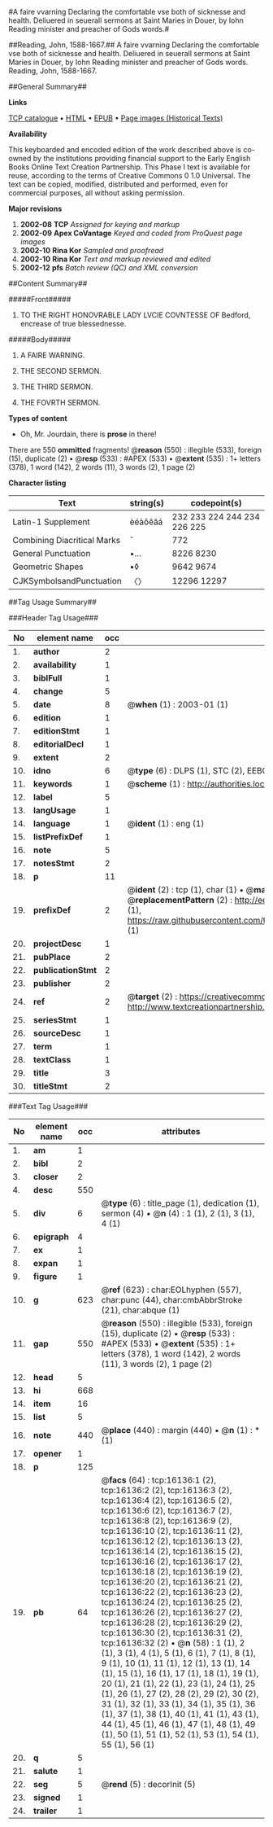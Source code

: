 #A faire vvarning Declaring the comfortable vse both of sicknesse and health. Deliuered in seuerall sermons at Saint Maries in Douer, by Iohn Reading minister and preacher of Gods words.#

##Reading, John, 1588-1667.##
A faire vvarning Declaring the comfortable vse both of sicknesse and health. Deliuered in seuerall sermons at Saint Maries in Douer, by Iohn Reading minister and preacher of Gods words.
Reading, John, 1588-1667.

##General Summary##

**Links**

[TCP catalogue](http://www.ota.ox.ac.uk/tcp/)  • 
[HTML](http://tei.it.ox.ac.uk/tcp/Texts-HTML/free/A10/A10514.html)  • 
[EPUB](http://tei.it.ox.ac.uk/tcp/Texts-EPUB/free/A10/A10514.epub) • 
[Page images (Historical Texts)](https://data.historicaltexts.jisc.ac.uk/view?pubId=eebo-99850900e&pageId=eebo-99850900e-16136-1)

**Availability**

This keyboarded and encoded edition of the
	       work described above is co-owned by the institutions
	       providing financial support to the Early English Books
	       Online Text Creation Partnership. This Phase I text is
	       available for reuse, according to the terms of Creative
	       Commons 0 1.0 Universal. The text can be copied,
	       modified, distributed and performed, even for
	       commercial purposes, all without asking permission.

**Major revisions**

1. __2002-08__ __TCP__ *Assigned for keying and markup*
1. __2002-09__ __Apex CoVantage__ *Keyed and coded from ProQuest page images*
1. __2002-10__ __Rina Kor__ *Sampled and proofread*
1. __2002-10__ __Rina Kor__ *Text and markup reviewed and edited*
1. __2002-12__ __pfs__ *Batch review (QC) and XML conversion*

##Content Summary##

#####Front#####

1. TO THE RIGHT HONOVRABLE LADY LVCIE COVNTESSE OF Bedford, encrease of true blessednesse.

#####Body#####

1. A FAIRE WARNING.

1. THE SECOND SERMON.

1. THE THIRD SERMON.

1. THE FOVRTH SERMON.

**Types of content**

  * Oh, Mr. Jourdain, there is **prose** in there!

There are 550 **ommitted** fragments! 
 @__reason__ (550) : illegible (533), foreign (15), duplicate (2)  •  @__resp__ (533) : #APEX (533)  •  @__extent__ (535) : 1+ letters (378), 1 word (142), 2 words (11), 3 words (2), 1 page (2)

**Character listing**


|Text|string(s)|codepoint(s)|
|---|---|---|
|Latin-1 Supplement|èéàôêâá|232 233 224 244 234 226 225|
|Combining             Diacritical Marks|̄|772|
|General Punctuation|•…|8226 8230|
|Geometric Shapes|▪◊|9642 9674|
|CJKSymbolsandPunctuation|〈〉|12296 12297|

##Tag Usage Summary##

###Header Tag Usage###

|No|element name|occ|attributes|
|---|---|---|---|
|1.|__author__|2||
|2.|__availability__|1||
|3.|__biblFull__|1||
|4.|__change__|5||
|5.|__date__|8| @__when__ (1) : 2003-01 (1)|
|6.|__edition__|1||
|7.|__editionStmt__|1||
|8.|__editorialDecl__|1||
|9.|__extent__|2||
|10.|__idno__|6| @__type__ (6) : DLPS (1), STC (2), EEBO-CITATION (1), PROQUEST (1), VID (1)|
|11.|__keywords__|1| @__scheme__ (1) : http://authorities.loc.gov/ (1)|
|12.|__label__|5||
|13.|__langUsage__|1||
|14.|__language__|1| @__ident__ (1) : eng (1)|
|15.|__listPrefixDef__|1||
|16.|__note__|5||
|17.|__notesStmt__|2||
|18.|__p__|11||
|19.|__prefixDef__|2| @__ident__ (2) : tcp (1), char (1)  •  @__matchPattern__ (2) : ([0-9\-]+):([0-9IVX]+) (1), (.+) (1)  •  @__replacementPattern__ (2) : http://eebo.chadwyck.com/downloadtiff?vid=$1&page=$2 (1), https://raw.githubusercontent.com/textcreationpartnership/Texts/master/tcpchars.xml#$1 (1)|
|20.|__projectDesc__|1||
|21.|__pubPlace__|2||
|22.|__publicationStmt__|2||
|23.|__publisher__|2||
|24.|__ref__|2| @__target__ (2) : https://creativecommons.org/publicdomain/zero/1.0/ (1), http://www.textcreationpartnership.org/docs/. (1)|
|25.|__seriesStmt__|1||
|26.|__sourceDesc__|1||
|27.|__term__|1||
|28.|__textClass__|1||
|29.|__title__|3||
|30.|__titleStmt__|2||


###Text Tag Usage###

|No|element name|occ|attributes|
|---|---|---|---|
|1.|__am__|1||
|2.|__bibl__|2||
|3.|__closer__|2||
|4.|__desc__|550||
|5.|__div__|6| @__type__ (6) : title_page (1), dedication (1), sermon (4)  •  @__n__ (4) : 1 (1), 2 (1), 3 (1), 4 (1)|
|6.|__epigraph__|4||
|7.|__ex__|1||
|8.|__expan__|1||
|9.|__figure__|1||
|10.|__g__|623| @__ref__ (623) : char:EOLhyphen (557), char:punc (44), char:cmbAbbrStroke (21), char:abque (1)|
|11.|__gap__|550| @__reason__ (550) : illegible (533), foreign (15), duplicate (2)  •  @__resp__ (533) : #APEX (533)  •  @__extent__ (535) : 1+ letters (378), 1 word (142), 2 words (11), 3 words (2), 1 page (2)|
|12.|__head__|5||
|13.|__hi__|668||
|14.|__item__|16||
|15.|__list__|5||
|16.|__note__|440| @__place__ (440) : margin (440)  •  @__n__ (1) : * (1)|
|17.|__opener__|1||
|18.|__p__|125||
|19.|__pb__|64| @__facs__ (64) : tcp:16136:1 (2), tcp:16136:2 (2), tcp:16136:3 (2), tcp:16136:4 (2), tcp:16136:5 (2), tcp:16136:6 (2), tcp:16136:7 (2), tcp:16136:8 (2), tcp:16136:9 (2), tcp:16136:10 (2), tcp:16136:11 (2), tcp:16136:12 (2), tcp:16136:13 (2), tcp:16136:14 (2), tcp:16136:15 (2), tcp:16136:16 (2), tcp:16136:17 (2), tcp:16136:18 (2), tcp:16136:19 (2), tcp:16136:20 (2), tcp:16136:21 (2), tcp:16136:22 (2), tcp:16136:23 (2), tcp:16136:24 (2), tcp:16136:25 (2), tcp:16136:26 (2), tcp:16136:27 (2), tcp:16136:28 (2), tcp:16136:29 (2), tcp:16136:30 (2), tcp:16136:31 (2), tcp:16136:32 (2)  •  @__n__ (58) : 1 (1), 2 (1), 3 (1), 4 (1), 5 (1), 6 (1), 7 (1), 8 (1), 9 (1), 10 (1), 11 (1), 12 (1), 13 (1), 14 (1), 15 (1), 16 (1), 17 (1), 18 (1), 19 (1), 20 (1), 21 (1), 22 (1), 23 (1), 24 (1), 25 (1), 26 (1), 27 (2), 28 (2), 29 (2), 30 (2), 31 (1), 32 (1), 33 (1), 34 (1), 35 (1), 36 (1), 37 (1), 38 (1), 40 (1), 41 (1), 43 (1), 44 (1), 45 (1), 46 (1), 47 (1), 48 (1), 49 (1), 50 (1), 51 (1), 52 (1), 53 (1), 54 (1), 55 (1), 56 (1)|
|20.|__q__|5||
|21.|__salute__|1||
|22.|__seg__|5| @__rend__ (5) : decorInit (5)|
|23.|__signed__|1||
|24.|__trailer__|1||
